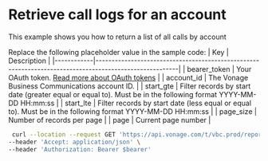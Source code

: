 # Retrieve call logs for an account
This example shows you how to return a list of all calls by account

Replace the following placeholder value in the sample code:
| Key        | Description                                                                                            |
|------------|--------------------------------------------------------------------------------------------------------|
| bearer_token | Your OAuth token. [Read more about OAuth tokens](https://developer.nexmo.com/vonage-business-cloud/vbc-apis/getting-started/authentication) |
| account_id | The Vonage Business Communications account ID. |
| start_gte | Filter records by start date (greater equal or equal to). Must be in the following format YYYY-MM-DD HH:mm:ss | 
| start_lte | Filter records by start date (less equal or equal to).  Must be in the following format YYYY-MM-DD HH:mm:ss | 
| page_size | Number of records per page |
| page | Current page number |
``` bash
 curl --location --request GET 'https://api.vonage.com/t/vbc.prod/reports/v1/accounts/$account_id/call-logs?start:gte=$start_gte&start:lte=$start_lte&page_size=$page_size&page=$page' \
--header 'Accept: application/json' \
--header 'Authorization: Bearer $bearer'
```
